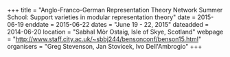 +++
title = "Anglo-Franco-German Representation Theory Network Summer School: Support varieties in modular representation theory"
date = 2015-06-19
enddate = 2015-06-22
dates = "June 19 - 22, 2015"
dateadded = 2014-06-20
location = "Sabhal Mòr Ostaig, Isle of Skye, Scotland"
webpage = "http://www.staff.city.ac.uk/~sbbj244/bensonconf/benson15.html"
organisers = "Greg Stevenson, Jan Stovicek, Ivo Dell'Ambrogio"
+++

